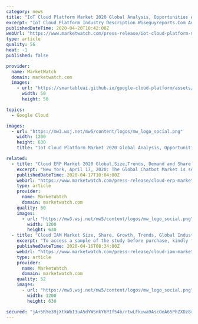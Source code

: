 ```yaml
---
category: news
title: "IoT Cloud Platform Market 2020 Global Analysis, Opportunities And Forecast To 2025"
excerpt: "IoT Cloud Platform Industry Description Wiseguyreports.Com Adds \"IoT Cloud Platform -Market Demand, Growth, Opportunities"
publishedDateTime: 2020-04-20T10:42:00Z
webUrl: "https://www.marketwatch.com/press-release/iot-cloud-platform-market-2020-global-analysis-opportunities-and-forecast-to-2025-2020-04-20"
type: article
quality: 56
heat: -1
published: false

provider:
  name: MarketWatch
  domain: marketwatch.com
  images:
    - url: "https://smartableai.github.io/google-cloud-platform/assets/images/organizations/marketwatch.com-50x50.jpg"
      width: 50
      height: 50

topics:
  - Google Cloud

images:
  - url: "https://mw3.wsj.net/mw5/content/logos/mw_logo_social.png"
    width: 1200
    height: 630
    title: "IoT Cloud Platform Market 2020 Global Analysis, Opportunities And Forecast To 2025"

related:
  - title: "Cloud ERP Market 2020 Global,Size,Trends, Demand and Share Analysis to 2025"
    excerpt: "New York, April 17, 2020: The Global Chatbot Market is segmented on the lines of its platform, enterprise size and"
    publishedDateTime: 2020-04-17T10:04:00Z
    webUrl: "https://www.marketwatch.com/press-release/cloud-erp-market-2020-globalsizetrends-demand-and-share-analysis-to-2025-2020-04-17"
    type: article
    provider:
      name: MarketWatch
      domain: marketwatch.com
    quality: 60
    images:
      - url: "https://mw3.wsj.net/mw5/content/logos/mw_logo_social.png"
        width: 1200
        height: 630
  - title: "Cloud IAM Market Size, Share, Growth, Trends, Global Industry Analysis Forecasts 2020-2025"
    excerpt: "To access a sample of the study before purchase, kindly follow through @https://www.arcognizance.com/enquiry-sample/830305#utm_source=google&utm_campaign=Mayur The Cloud IAM industry can be categorized on a global scale across various districts, appropriate distribution and production channels, income generated per capita, general market share ..."
    publishedDateTime: 2020-04-16T08:34:00Z
    webUrl: "https://www.marketwatch.com/press-release/cloud-iam-market-size-share-growth-trends-global-industry-analysis-forecasts-2020-2025-2020-04-16"
    type: article
    provider:
      name: MarketWatch
      domain: marketwatch.com
    quality: 52
    images:
      - url: "https://mw3.wsj.net/mw5/content/logos/mw_logo_social.png"
        width: 1200
        height: 630

secured: "jA+5RYe39jXtkWbI3uA5dYWSnkY6PIf54b/rtwLFkuwa9AscOeA65PhZXDz8rTRzyG6mjPPJU5BmrTqtA3o8TJQdVvVMn6CRt3XTt6KrpHs8aABbmycb649YG5LeCPRgTHbURNhMrUjw0ql/A9nduY8aO/k7I/3J/ueK0pA2xhY2A9B9W3O5IztNNHhjzTAq/pslADMLM5+aWg2UFpbApzyuwJrF8tcHcU67jF+uxdy0kbQ4F1NEnwH5nnlV0FLawtekBoX8obwlZuTfRNxYWmL9oMggLG9GNa3nh+LIwQZo31AjT/NiUWQnDga2Oxp5;ZPQNyVNbgL9RicxxZcaOEA=="
---
```


